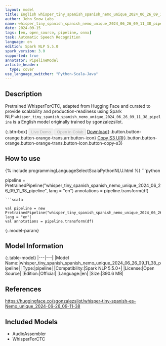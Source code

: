 ```yaml
---
layout: model
title: English whisper_tiny_spanish_spanish_nemo_unique_2024_06_26_09_11_38_pipeline pipeline WhisperForCTC from sgonzalezsilot
author: John Snow Labs
name: whisper_tiny_spanish_spanish_nemo_unique_2024_06_26_09_11_38_pipeline
date: 2024-09-15
tags: [en, open_source, pipeline, onnx]
task: Automatic Speech Recognition
language: en
edition: Spark NLP 5.5.0
spark_version: 3.0
supported: true
annotator: PipelineModel
article_header:
  type: cover
use_language_switcher: "Python-Scala-Java"
---
```


## Description

Pretrained WhisperForCTC, adapted from Hugging Face and curated to provide scalability and production-readiness using Spark NLP.`whisper_tiny_spanish_spanish_nemo_unique_2024_06_26_09_11_38_pipeline` is a English model originally trained by sgonzalezsilot.

{:.btn-box}
<button class="button button-orange" disabled>Live Demo</button>
<button class="button button-orange" disabled>Open in Colab</button>
[Download](https://s3.amazonaws.com/auxdata.johnsnowlabs.com/public/models/whisper_tiny_spanish_spanish_nemo_unique_2024_06_26_09_11_38_pipeline_en_5.5.0_3.0_1726431504080.zip){:.button.button-orange.button-orange-trans.arr.button-icon}
[Copy S3 URI](s3://auxdata.johnsnowlabs.com/public/models/whisper_tiny_spanish_spanish_nemo_unique_2024_06_26_09_11_38_pipeline_en_5.5.0_3.0_1726431504080.zip){:.button.button-orange.button-orange-trans.button-icon.button-copy-s3}

## How to use



<div class="tabs-box" markdown="1">
{% include programmingLanguageSelectScalaPythonNLU.html %}
```python

pipeline = PretrainedPipeline("whisper_tiny_spanish_spanish_nemo_unique_2024_06_26_09_11_38_pipeline", lang = "en")
annotations =  pipeline.transform(df)   

```
```scala

val pipeline = new PretrainedPipeline("whisper_tiny_spanish_spanish_nemo_unique_2024_06_26_09_11_38_pipeline", lang = "en")
val annotations = pipeline.transform(df)

```
</div>

{:.model-param}
## Model Information

{:.table-model}
|---|---|
|Model Name:|whisper_tiny_spanish_spanish_nemo_unique_2024_06_26_09_11_38_pipeline|
|Type:|pipeline|
|Compatibility:|Spark NLP 5.5.0+|
|License:|Open Source|
|Edition:|Official|
|Language:|en|
|Size:|390.6 MB|

## References

https://huggingface.co/sgonzalezsilot/whisper-tiny-spanish-es-Nemo_unique_2024-06-26_09-11-38

## Included Models

- AudioAssembler
- WhisperForCTC